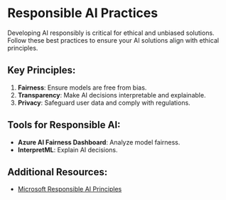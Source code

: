 # Responsible AI Practices

Developing AI responsibly is critical for ethical and unbiased solutions. Follow these best practices to ensure your AI solutions align with ethical principles.

## Key Principles:
1. **Fairness**: Ensure models are free from bias.
2. **Transparency**: Make AI decisions interpretable and explainable.
3. **Privacy**: Safeguard user data and comply with regulations.

## Tools for Responsible AI:
- **Azure AI Fairness Dashboard**: Analyze model fairness.
- **InterpretML**: Explain AI decisions.

## Additional Resources:
- [Microsoft Responsible AI Principles](https://www.microsoft.com/en-us/ai/responsible-ai)
